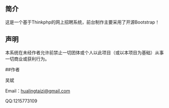 ﻿## 简介

这是一个基于Thinkphp的网上招聘系统，前台制作主要采用了开源Bootstrap！


## 声明

本系统在未经作者允许前禁止一切团体或个人以此项目（或以本项目为基础）从事一切商业或获利行为。

##作者

吴斌

Email：hualingtaizi@gmail.com

QQ:1215773109
